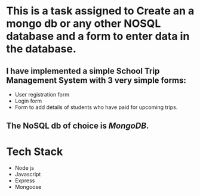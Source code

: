 # This is a task assigned to Create an a mongo db or any other NOSQL database and a form to enter data in the database. 
## I have implemented a simple School Trip Management System with 3 very simple forms:
  -  User registration form
  -  Login form
  -  Form to add details of students who have paid for upcoming trips.
    
## The NoSQL db of choice is *MongoDB*.
# Tech Stack
  - Node js
  - Javascript
  - Express
  - Mongoose
